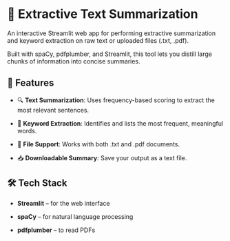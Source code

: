# 📝 Extractive Text Summarization

An interactive Streamlit web app for performing extractive summarization and keyword extraction on raw text or uploaded files (.txt, .pdf).

Built with spaCy, pdfplumber, and Streamlit, this tool lets you distill large chunks of information into concise summaries.

## 🚀 Features

- 🔍 **Text Summarization**: Uses frequency-based scoring to extract the most relevant sentences.

- 🧠 **Keyword Extraction**: Identifies and lists the most frequent, meaningful words.

- 📁 **File Support**: Works with both .txt and .pdf documents.

- 📥 **Downloadable Summary**: Save your output as a text file.

## 🛠️ Tech Stack

- **Streamlit** – for the web interface

- **spaCy** – for natural language processing

- **pdfplumber** – to read PDFs
